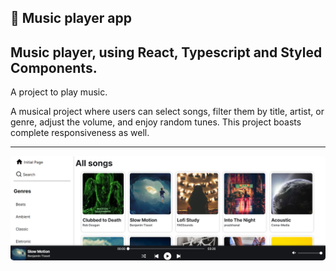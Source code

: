 🎵 Music player app
--------------------------- 

## Music player, using React, Typescript and Styled Components.

<p>A project to play music.</p>
<p>A musical project where users can select songs, filter them by title, artist, or genre, adjust the volume, and enjoy random tunes. This project boasts complete responsiveness as well.</p>


--------------------------- 

<img  style="border-radius: 5px" src="./screenshots/github/initial-page.png">

